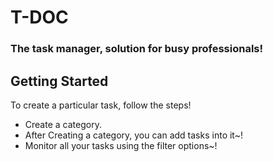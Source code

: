 # T-DOC 
### The task manager, solution for busy professionals!

## Getting Started

To create a particular task, follow the steps!

- Create a category. 
- After Creating a category, you can add tasks into it~!
- Monitor all your tasks using the filter options~!
